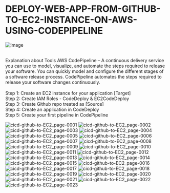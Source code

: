 # DEPLOY-WEB-APP-FROM-GITHUB-TO-EC2-INSTANCE-ON-AWS-USING-CODEPIPELINE <br>

![image](https://user-images.githubusercontent.com/82276019/184545922-a3381d34-15cd-4131-98d2-76059cd4f827.png)
<br>
<br>

Explanation about Tools AWS CodePipeline – A continuous delivery service you can use to model, visualize, and automate the steps required to release your software. You can quickly model and configure the different stages of a software release process. CodePipeline automates the steps required to release your software changes continuously.
<br>
<br>
Step 1: Create an EC2 instance for your application [Target] <br>
Step 2: Create IAM Roles - CodeDeploy & EC2CodeDeploy <br>
Step 3: Create Github repo treated as [Source]<br>
Step 4: Create an application in CodeDeploy <br>
Step 5: Create your first pipeline in CodePipeline <br>

![cicd-github-to-EC2_page-0001](https://user-images.githubusercontent.com/82276019/224101280-618fe100-23d9-401e-843d-ebcd93463e0b.jpg)
![cicd-github-to-EC2_page-0002](https://user-images.githubusercontent.com/82276019/224101291-554bb76f-825c-47aa-80d8-5fc8a7da2c93.jpg)
![cicd-github-to-EC2_page-0003](https://user-images.githubusercontent.com/82276019/224101342-8908b48b-812a-4df7-9c51-f991b0215cb7.jpg)
![cicd-github-to-EC2_page-0004](https://user-images.githubusercontent.com/82276019/224101403-c865724e-f314-4195-a88d-f3e2babaa8e7.jpg)
![cicd-github-to-EC2_page-0005](https://user-images.githubusercontent.com/82276019/224101439-fb383713-c10d-4ba9-bd50-d14463a19215.jpg)
![cicd-github-to-EC2_page-0006](https://user-images.githubusercontent.com/82276019/224101554-bf7716b8-3b9d-415e-aa05-34185971520c.jpg)
![cicd-github-to-EC2_page-0007](https://user-images.githubusercontent.com/82276019/224101569-964252cd-b1bf-4e0b-8a49-d4d475238bc4.jpg)
![cicd-github-to-EC2_page-0008](https://user-images.githubusercontent.com/82276019/224101597-749b9dbb-91f9-4881-a48d-719d5b694e90.jpg)
![cicd-github-to-EC2_page-0009](https://user-images.githubusercontent.com/82276019/224101651-a404317d-f88b-416a-b3be-1f8f34df5edb.jpg)
![cicd-github-to-EC2_page-0010](https://user-images.githubusercontent.com/82276019/224101682-ff0e9b47-34cf-4cd2-99a8-2676c6964318.jpg)
![cicd-github-to-EC2_page-0011](https://user-images.githubusercontent.com/82276019/224101709-e7ebdcab-9d1a-4376-a02a-593fd806534f.jpg)
![cicd-github-to-EC2_page-0012](https://user-images.githubusercontent.com/82276019/224101786-523123db-ca7f-4a2e-9c78-fd65edaded65.jpg)
![cicd-github-to-EC2_page-0013](https://user-images.githubusercontent.com/82276019/224101802-ec4228a8-803a-4438-a941-e6ae1f61d042.jpg)
![cicd-github-to-EC2_page-0014](https://user-images.githubusercontent.com/82276019/224101809-d6c645ed-0f05-4500-a362-6e83cd208b23.jpg)
![cicd-github-to-EC2_page-0015](https://user-images.githubusercontent.com/82276019/224101920-86cf6154-bcc3-4fe2-8615-982ca0df3597.jpg)
![cicd-github-to-EC2_page-0016](https://user-images.githubusercontent.com/82276019/224102180-8605096e-56d7-49e2-836f-c872aacf0da5.jpg)
![cicd-github-to-EC2_page-0017](https://user-images.githubusercontent.com/82276019/224102190-f5f85411-c9a1-4195-b791-3f5705434b94.jpg)
![cicd-github-to-EC2_page-0018](https://user-images.githubusercontent.com/82276019/224102232-e7496ab4-751d-41d0-92b0-12993c035016.jpg)
![cicd-github-to-EC2_page-0019](https://user-images.githubusercontent.com/82276019/224102384-0af47737-0164-430e-ad16-39899d170e5d.jpg)
![cicd-github-to-EC2_page-0020](https://user-images.githubusercontent.com/82276019/224102403-22d5531b-2476-4042-82a3-b98be75c7f2c.jpg)
![cicd-github-to-EC2_page-0021](https://user-images.githubusercontent.com/82276019/224102484-98534ce2-5548-4894-b237-50f04bfca5d2.jpg)
![cicd-github-to-EC2_page-0022](https://user-images.githubusercontent.com/82276019/224102509-4c39ccba-7e69-430d-8259-b85925b22549.jpg)
![cicd-github-to-EC2_page-0023](https://user-images.githubusercontent.com/82276019/224102608-01f35624-eecf-4987-8cb1-b3669017c68d.jpg)




